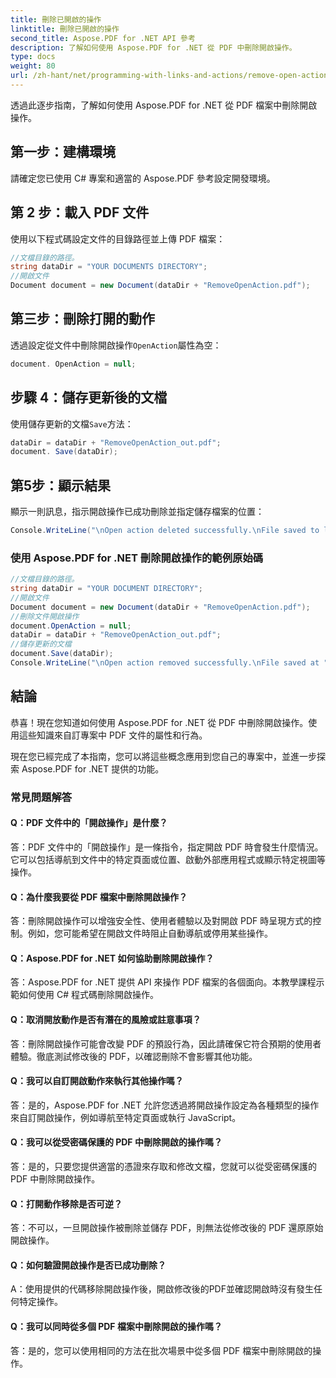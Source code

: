 ```yaml
---
title: 刪除已開啟的操作
linktitle: 刪除已開啟的操作
second_title: Aspose.PDF for .NET API 參考
description: 了解如何使用 Aspose.PDF for .NET 從 PDF 中刪除開啟操作。
type: docs
weight: 80
url: /zh-hant/net/programming-with-links-and-actions/remove-open-action/
---
```

透過此逐步指南，了解如何使用 Aspose.PDF for .NET 從 PDF 檔案中刪除開啟操作。

## 第一步：建構環境

請確定您已使用 C# 專案和適當的 Aspose.PDF 參考設定開發環境。

## 第 2 步：載入 PDF 文件

使用以下程式碼設定文件的目錄路徑並上傳 PDF 檔案：

```csharp
//文檔目錄的路徑。
string dataDir = "YOUR DOCUMENTS DIRECTORY";
//開啟文件
Document document = new Document(dataDir + "RemoveOpenAction.pdf");
```

## 第三步：刪除打開的動作

透過設定從文件中刪除開啟操作`OpenAction`屬性為空：

```csharp
document. OpenAction = null;
```

## 步驟 4：儲存更新後的文檔

使用儲存更新的文檔`Save`方法：

```csharp
dataDir = dataDir + "RemoveOpenAction_out.pdf";
document. Save(dataDir);
```

## 第5步：顯示結果

顯示一則訊息，指示開啟操作已成功刪除並指定儲存檔案的位置：

```csharp
Console.WriteLine("\nOpen action deleted successfully.\nFile saved to location: " + dataDir);
```

### 使用 Aspose.PDF for .NET 刪除開啟操作的範例原始碼 
```csharp
//文檔目錄的路徑。
string dataDir = "YOUR DOCUMENT DIRECTORY";
//開啟文件
Document document = new Document(dataDir + "RemoveOpenAction.pdf");
//刪除文件開啟操作
document.OpenAction = null;
dataDir = dataDir + "RemoveOpenAction_out.pdf";
//儲存更新的文檔
document.Save(dataDir);
Console.WriteLine("\nOpen action removed successfully.\nFile saved at " + dataDir); 
```

## 結論

恭喜！現在您知道如何使用 Aspose.PDF for .NET 從 PDF 中刪除開啟操作。使用這些知識來自訂專案中 PDF 文件的屬性和行為。

現在您已經完成了本指南，您可以將這些概念應用到您自己的專案中，並進一步探索 Aspose.PDF for .NET 提供的功能。

### 常見問題解答 

#### Q：PDF 文件中的「開啟操作」是什麼？

答：PDF 文件中的「開啟操作」是一條指令，指定開啟 PDF 時會發生什麼情況。它可以包括導航到文件中的特定頁面或位置、啟動外部應用程式或顯示特定視圖等操作。

#### Q：為什麼我要從 PDF 檔案中刪除開啟操作？

答：刪除開啟操作可以增強安全性、使用者體驗以及對開啟 PDF 時呈現方式的控制。例如，您可能希望在開啟文件時阻止自動導航或停用某些操作。

#### Q：Aspose.PDF for .NET 如何協助刪除開啟操作？

答：Aspose.PDF for .NET 提供 API 來操作 PDF 檔案的各個面向。本教學課程示範如何使用 C# 程式碼刪除開啟操作。

#### Q：取消開放動作是否有潛在的風險或註意事項？

答：刪除開啟操作可能會改變 PDF 的預設行為，因此請確保它符合預期的使用者體驗。徹底測試修改後的 PDF，以確認刪除不會影響其他功能。

#### Q：我可以自訂開啟動作來執行其他操作嗎？

答：是的，Aspose.PDF for .NET 允許您透過將開啟操作設定為各種類型的操作來自訂開啟操作，例如導航至特定頁面或執行 JavaScript。

#### Q：我可以從受密碼保護的 PDF 中刪除開啟的操作嗎？
答：是的，只要您提供適當的憑證來存取和修改文檔，您就可以從受密碼保護的 PDF 中刪除開啟操作。

#### Q：打開動作移除是否可逆？

答：不可以，一旦開啟操作被刪除並儲存 PDF，則無法從修改後的 PDF 還原原始開啟操作。

#### Q：如何驗證開啟操作是否已成功刪除？

A：使用提供的代碼移除開啟操作後，開啟修改後的PDF並確認開啟時沒有發生任何特定操作。

#### Q：我可以同時從多個 PDF 檔案中刪除開啟的操作嗎？

答：是的，您可以使用相同的方法在批次場景中從多個 PDF 檔案中刪除開啟的操作。